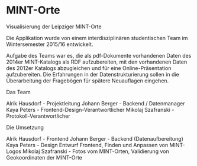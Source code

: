 # MINT-Orte
Visualisierung der Leipziger MINT-Orte

Die Applikation wurde von einem interdisziplinären studentischen Team im
Wintersemester 2015/16 entwickelt.

Aufgabe des Teams war es, die als pdf-Dokumente vorhandenen Daten des 2014er
MINT-Katalogs als RDF aufzubereiten, mit den vorhandenen Daten des 2012er
Katalogs abzugleichen und für eine Online-Präsentation aufzubereiten. Die
Erfahrungen in der Datenstrukturierung sollen in die Überarbeitung der
Fragebögen für spätere Neuauflagen eingehen.  

Das Team

Alrik Hausdorf           - Projektleitung
Johann Berger            - Backend / Datenmanager
Kaya Peters              - Frontend-Design-Verantwortlicher
Mikolaj Szafranski       - Protokoll-Verantwortlicher

Die Umsetzung

Alrik Hausdorf           - Frontend
Johann Berger            - Backend (Datenaufbereitung)
Kaya Peters              - Design Entwurf Frontend, 
                           Finden und Anpassen von MINT-Logos
Mikolaj Szafranski       - Fotos vom MINT-Orten,
                           Validierung von Geokoordinaten der MINT-Orte
